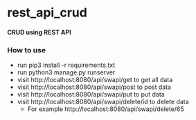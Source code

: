 # rest_api_crud
#### CRUD using REST API
### How to use
* run pip3 install -r requirements.txt
* run python3 manage.py runserver
* visit http://localhost:8080/api/swapi/get to get all data
* visit http://localhost:8080/api/swapi/post to post data
* visit http://localhost:8080/api/swapi/put to put data
* visit http://localhost:8080/api/swapi/delete/id to delete data
  * For example http://localhost:8080/api/swapi/delete/65 
